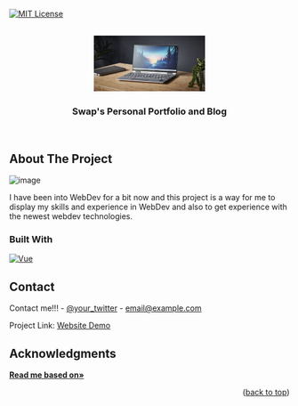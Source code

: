 <a id="readme-top"></a>
[![MIT License][license-shield]][license-url]



<!-- PROJECT LOGO -->
<br />
<div align="center">
  <a href="https://github.com/othneildrew/Best-README-Template">
    <img src="readme/logo.png" alt="Logo" width="200" height="100">
  </a>

  <h3 align="center">Swap's Personal Portfolio and Blog</h3>

  <p align="center">
    <br />
    
</div>
<!-- ABOUT THE PROJECT -->

## About The Project
![image](https://github.com/user-attachments/assets/58215266-bc6f-4578-b8a4-c53c7bcfef68)


I have been into WebDev for a bit now and this project is a way for me to display my skills and experience in WebDev and also to get experience with the newest webdev technologies.




### Built With
[![Vue][Vue.js]][Vue-url]



<!-- CONTACT -->
## Contact

Contact me!!! - [@your_twitter](https://twitter.com/your_username) - email@example.com

Project Link: [Website Demo](https://portfolio-73ol.onrender.com)

<!-- ACKNOWLEDGMENTS -->
## Acknowledgments
<a href="https://github.com/othneildrew/Best-README-Template"><strong>Read me based on»</strong></a>




<p align="right">(<a href="#readme-top">back to top</a>)</p>






[license-shield]: https://img.shields.io/github/license/othneildrew/Best-README-Template.svg?style=for-the-badge
[license-url]: https://github.com/othneildrew/Best-README-Template/blob/master/LICENSE.txt
[Vue.js]: https://img.shields.io/badge/Vue.js-35495E?style=for-the-badge&logo=vuedotjs&logoColor=4FC08D
[Vue-url]: https://vuejs.org/
